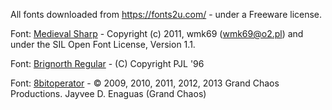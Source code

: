 All fonts downloaded from https://fonts2u.com/ - under a Freeware license.

Font: [Medieval Sharp][medieval] - Copyright (c) 2011, wmk69 (wmk69@o2.pl) and under the SIL Open Font License, Version 1.1.

Font: [Brignorth Regular][brignorth] - (C) Copyright PJL '96

Font: [8bitoperator][8bit] - © 2009, 2010, 2011, 2012, 2013 Grand Chaos Productions. Jayvee D. Enaguas (Grand Chaos)


[medieval]: https://fonts2u.com/medieval-sharp.font "Medieval Sharp Font"
[brignorth]: https://fonts2u.com/bridgnorth.font "Brignorth Font"
[8bit]: https://fonts2u.com/8bitoperator-regular.font "8bitoperator Font"
